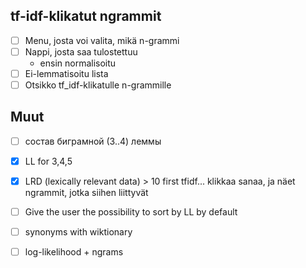 
tf-idf-klikatut ngrammit
------------------------

- [ ] Menu, josta voi valita, mikä n-grammi
- [ ] Nappi, josta saa tulostettuu
    - ensin normalisoitu
- [ ] Ei-lemmatisoitu lista 
- [ ] Otsikko tf_idf-klikatulle n-grammille

Muut 
-----

- [ ] состав биграмной (3..4) леммы
- [X] LL for 3,4,5
- [X] LRD (lexically relevant data) > 10 first tfidf... klikkaa sanaa, ja näet ngrammit, jotka siihen liittyvät

- [ ] Give the user the possibility to sort by LL by default
- [ ] synonyms with wiktionary
- [ ] log-likelihood + ngrams

